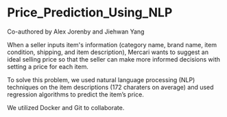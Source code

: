 # Price_Prediction_Using_NLP

Co-authored by Alex Jorenby and Jiehwan Yang

When a seller inputs item's information (category name, brand name, item condition, shipping, and item description), Mercari wants to suggest an ideal selling price so that the seller can make more informed decisions with setting a price for each item.

To solve this problem, we used natural language processing (NLP) techniques on the item descriptions (172 charaters on average) and used regression algorithms to predict the item’s price.

We utilized Docker and Git to collaborate.
